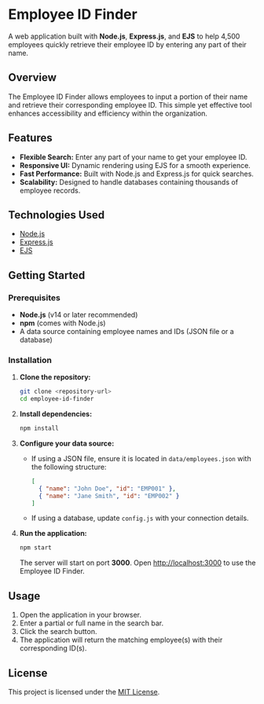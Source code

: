 # Employee ID Finder

A web application built with **Node.js**, **Express.js**, and **EJS** to help 4,500 employees quickly retrieve their employee ID by entering any part of their name.

## Overview

The Employee ID Finder allows employees to input a portion of their name and retrieve their corresponding employee ID. This simple yet effective tool enhances accessibility and efficiency within the organization.

## Features

- **Flexible Search:** Enter any part of your name to get your employee ID.
- **Responsive UI:** Dynamic rendering using EJS for a smooth experience.
- **Fast Performance:** Built with Node.js and Express.js for quick searches.
- **Scalability:** Designed to handle databases containing thousands of employee records.

## Technologies Used

- [Node.js](https://nodejs.org/)
- [Express.js](https://expressjs.com/)
- [EJS](https://ejs.co/)

## Getting Started

### Prerequisites

- **Node.js** (v14 or later recommended)
- **npm** (comes with Node.js)
- A data source containing employee names and IDs (JSON file or a database)

### Installation

1. **Clone the repository:**

   ```bash
   git clone <repository-url>
   cd employee-id-finder
   ```

2. **Install dependencies:**

   ```bash
   npm install
   ```

3. **Configure your data source:**

   - If using a JSON file, ensure it is located in `data/employees.json` with the following structure:

     ```json
     [
       { "name": "John Doe", "id": "EMP001" },
       { "name": "Jane Smith", "id": "EMP002" }
     ]
     ```

   - If using a database, update `config.js` with your connection details.

4. **Run the application:**

   ```bash
   npm start
   ```

   The server will start on port **3000**. Open [http://localhost:3000](http://localhost:3000) to use the Employee ID Finder.

## Usage

1. Open the application in your browser.
2. Enter a partial or full name in the search bar.
3. Click the search button.
4. The application will return the matching employee(s) with their corresponding ID(s).

## License

This project is licensed under the [MIT License](LICENSE).

